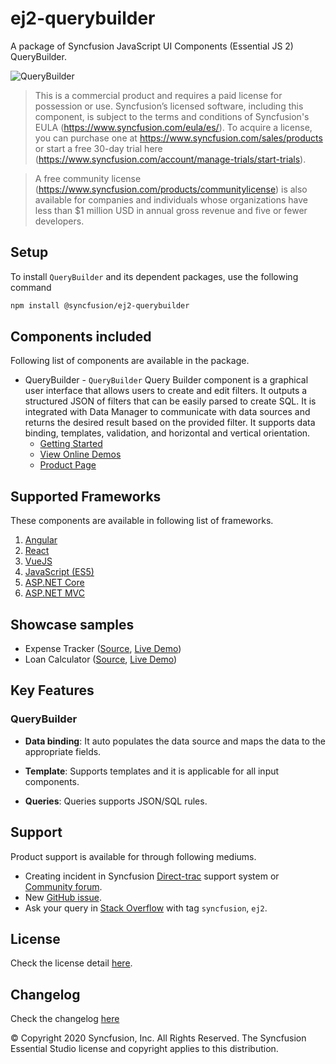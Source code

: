 # ej2-querybuilder

A package of Syncfusion JavaScript UI Components (Essential JS 2) QueryBuilder.

![QueryBuilder](https://ej2.syncfusion.com/products/images/querybuilder/readme.gif)

> This is a commercial product and requires a paid license for possession or use. Syncfusion’s licensed software, including this component, is subject to the terms and conditions of Syncfusion's EULA (https://www.syncfusion.com/eula/es/). To acquire a license, you can purchase one at https://www.syncfusion.com/sales/products or start a free 30-day trial here (https://www.syncfusion.com/account/manage-trials/start-trials).

> A free community license (https://www.syncfusion.com/products/communitylicense) is also available for companies and individuals whose organizations have less than $1 million USD in annual gross revenue and five or fewer developers.

## Setup

To install `QueryBuilder` and its dependent packages, use the following command

```sh
npm install @syncfusion/ej2-querybuilder
```

## Components included

Following list of components are available in the package.

* QueryBuilder - `QueryBuilder` Query Builder component is a graphical user interface that allows users to create and edit filters. It outputs a structured JSON of filters that can be easily parsed to create SQL. It is integrated with Data Manager to communicate with data sources and returns the desired result based on the provided filter. It supports data binding, templates, validation, and horizontal and vertical orientation.
    * [Getting Started](https://ej2.syncfusion.com/documentation/query-builder/getting-started?utm_source=npm&utm_campaign=querybuilder)
    * [View Online Demos](https://ej2.syncfusion.com/demos/?utm_source=npm&utm_campaign=querybuilder#/material/querybuilder/default)
    * [Product Page](https://www.syncfusion.com/javascript-ui-controls/querybuilder)

## Supported Frameworks

These components are available in following list of frameworks.
1. [Angular](https://github.com/syncfusion/ej2-angular-ui-components/tree/master/components/querybuilder?utm_source=npm&utm_campaign=querybuilder)
2. [React](https://github.com/syncfusion/ej2-react-ui-components/tree/master/components/querybuilder?utm_source=npm&utm_campaign=querybuilder)
3. [VueJS](https://github.com/syncfusion/ej2-vue-ui-components/tree/master/components/querybuilder?utm_source=npm&utm_campaign=querybuilder)
4. [JavaScript (ES5)](https://www.syncfusion.com/javascript-ui-controls)
5. [ASP.NET Core](https://www.syncfusion.com/aspnet-core-ui-controls)
6. [ASP.NET MVC](https://www.syncfusion.com/aspnet-mvc-ui-controls)

## Showcase samples

* Expense Tracker ([Source](https://github.com/syncfusion/ej2-sample-ts-expensetracker), [Live Demo](https://ej2.syncfusion.com/showcase/typescript/expensetracker/?utm_source=npm&utm_campaign=button#/dashboard))
* Loan Calculator ([Source](https://github.com/syncfusion/ej2-sample-ts-loancalculator), [Live Demo](https://ej2.syncfusion.com/showcase/typescript/loancalculator/?utm_source=npm&utm_campaign=button))


## Key Features

### QueryBuilder

- **Data binding**: It auto populates the data source and maps the data to the appropriate fields.

- **Template**: Supports templates and it is applicable for all input components.

- **Queries**: Queries supports JSON/SQL rules.

## Support

Product support is available for through following mediums.

* Creating incident in Syncfusion [Direct-trac](https://www.syncfusion.com/support/directtrac/incidents?utm_source=npm&utm_campaign=querybuilder) support system or [Community forum](https://www.syncfusion.com/forums/essential-js2?utm_source=npm&utm_campaign=querybuilder).
* New [GitHub issue](https://github.com/syncfusion/ej2-javascript-ui-controls/issues/new).
* Ask your query in [Stack Overflow](https://stackoverflow.com/?utm_source=npm&utm_campaign=querybuilder) with tag `syncfusion`, `ej2`.

## License

Check the license detail [here](https://github.com/syncfusion/ej2-javascript-ui-controls/blob/master/license?utm_source=npm&utm_campaign=querybuilder).

## Changelog

Check the changelog [here](https://github.com/syncfusion/ej2-javascript-ui-controls/blob/master/controls/querybuilder/CHANGELOG.md?utm_source=npm&utm_campaign=querybuilder)

© Copyright 2020 Syncfusion, Inc. All Rights Reserved. The Syncfusion Essential Studio license and copyright applies to this distribution.